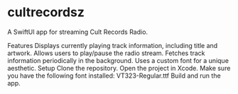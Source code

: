 
# cultrecordsz

 A SwiftUI app for streaming Cult Records Radio.

Features
Displays currently playing track information, including title and artwork.
Allows users to play/pause the radio stream.
Fetches track information periodically in the background.
Uses a custom font for a unique aesthetic.
Setup
Clone the repository.
Open the project in Xcode.
Make sure you have the following font installed:
VT323-Regular.ttf
Build and run the app.
